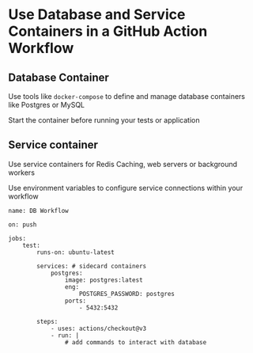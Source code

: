 # Use Database and Service Containers in a GitHub Action Workflow

## Database Container

Use tools like `docker-compose` to define and manage database containers like Postgres or MySQL

Start the container before running your tests or application

## Service container

Use service containers for Redis Caching, web servers or background workers

Use environment variables to configure service connections within your workflow

```YML
name: DB Workflow

on: push

jobs:
    test:
        runs-on: ubuntu-latest

        services: # sidecard containers
            postgres:
                image: postgres:latest
                eng:
                    POSTGRES_PASSWORD: postgres
                ports:
                    - 5432:5432

        steps:
            - uses: actions/checkout@v3
            - run: |
                # add commands to interact with database
```
